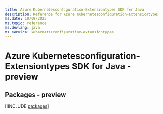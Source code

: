 ```yaml
---
title: Azure Kubernetesconfiguration-Extensiontypes SDK for Java
description: Reference for Azure Kubernetesconfiguration-Extensiontypes SDK for Java
ms.date: 10/09/2025
ms.topic: reference
ms.devlang: java
ms.service: kubernetesconfiguration-extensiontypes
---
```

# Azure Kubernetesconfiguration-Extensiontypes SDK for Java - preview
## Packages - preview
[!INCLUDE [packages](kubernetesconfiguration-extensiontypes-index.md)]